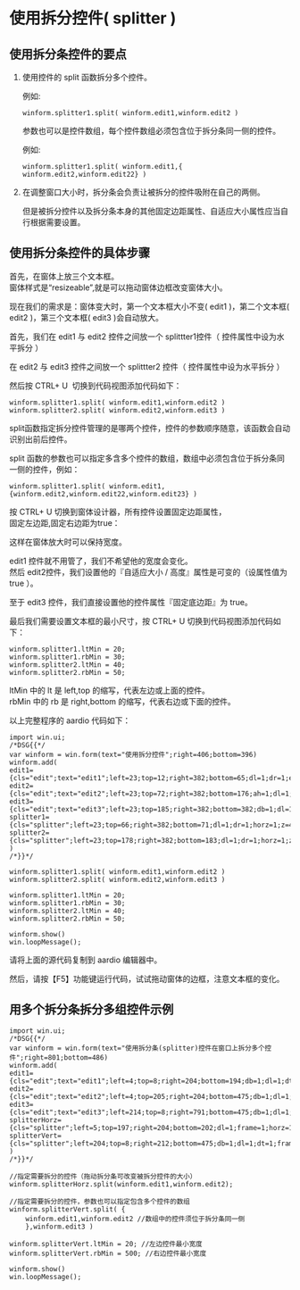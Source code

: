 # 使用拆分控件( splitter )

## 使用拆分条控件的要点

1. 使用控件的 split 函数拆分多个控件。
	
	例如:
	
	```aardio
	winform.splitter1.split( winform.edit1,winform.edit2 )  
	```
	
	参数也可以是控件数组，每个控件数组必须包含位于拆分条同一侧的控件。
	
	例如:
	
	```aardio
	winform.splitter1.split( winform.edit1,{ winform.edit2,winform.edit22} )  
	```
	
2. 在调整窗口大小时，拆分条会负责让被拆分的控件吸附在自己的两侧。

	但是被拆分控件以及拆分条本身的其他固定边距属性、自适应大小属性应当自行根据需要设置。

## 使用拆分条控件的具体步骤
  
首先，在窗体上放三个文本框。  
窗体样式是“resizeable”,就是可以拖动窗体边框改变窗体大小。  

现在我们的需求是：窗体变大时，第一个文本框大小不变( edit1 )，第二个文本框( edit2 )，第三个文本框( edit3 )会自动放大。  
  
首先，我们在 edit1 与 edit2 控件之间放一个 splittter1控件（ 控件属性中设为水平拆分 ）  

在 edit2 与 edit3 控件之间放一个 splittter2 控件（ 控件属性中设为水平拆分 ）  

  
然后按 CTRL+ U  切换到代码视图添加代码如下：

```aardio
winform.splitter1.split( winform.edit1,winform.edit2 )  
winform.splitter2.split( winform.edit2,winform.edit3 )
```
 
split函数指定拆分控件管理的是哪两个控件，控件的参数顺序随意，该函数会自动识别出前后控件。  

split 函数的参数也可以指定多含多个控件的数组，数组中必须包含位于拆分条同一侧的控件，例如：

```aardio
winform.splitter1.split( winform.edit1,{winform.edit2,winform.edit22,winform.edit23} )   
```
  
按 CTRL+ U 切换到窗体设计器，所有控件设置固定边距属性，  
固定左边距,固定右边距为true：  
  
这样在窗体放大时可以保持宽度。  
  
edit1 控件就不用管了，我们不希望他的宽度会变化。  
然后 edit2控件，我们设置他的『自适应大小 / 高度』属性是可变的（设属性值为 true ）。   
  
至于 edit3 控件，我们直接设置他的控件属性『固定底边距』为 true。
  
最后我们需要设置文本框的最小尺寸，按 CTRL+ U 切换到代码视图添加代码如下：

```aardio
winform.splitter1.ltMin = 20;   
winform.splitter1.rbMin = 30;   
winform.splitter2.ltMin = 40;   
winform.splitter2.rbMin = 50;  
```

ltMin 中的 lt 是 left,top 的缩写，代表左边或上面的控件。  
rbMin 中的 rb 是 right,bottom 的缩写，代表右边或下面的控件。  
  
以上完整程序的 aardio 代码如下：

```aardio
import win.ui;
/*DSG{{*/
var winform = win.form(text="使用拆分控件";right=406;bottom=396)
winform.add(
edit1={cls="edit";text="edit1";left=23;top=12;right=382;bottom=65;dl=1;dr=1;edge=1;multiline=1;z=1};
edit2={cls="edit";text="edit2";left=23;top=72;right=382;bottom=176;ah=1;dl=1;dr=1;edge=1;multiline=1;z=2};
edit3={cls="edit";text="edit3";left=23;top=185;right=382;bottom=382;db=1;dl=1;dr=1;edge=1;multiline=1;z=3};
splitter1={cls="splitter";left=23;top=66;right=382;bottom=71;dl=1;dr=1;horz=1;z=4};
splitter2={cls="splitter";left=23;top=178;right=382;bottom=183;dl=1;dr=1;horz=1;z=5}
)
/*}}*/

winform.splitter1.split( winform.edit1,winform.edit2 )
winform.splitter2.split( winform.edit2,winform.edit3 )

winform.splitter1.ltMin = 20;
winform.splitter1.rbMin = 30;
winform.splitter2.ltMin = 40;
winform.splitter2.rbMin = 50;

winform.show()
win.loopMessage();
```

请将上面的源代码复制到 aardio 编辑器中。  
  
然后，请按【F5】功能键运行代码，试试拖动窗体的边框，注意文本框的变化。

## 用多个拆分条拆分多组控件示例

```aardio
import win.ui;
/*DSG{{*/
var winform = win.form(text="使用拆分条(splitter)控件在窗口上拆分多个控件";right=801;bottom=486)
winform.add(
edit1={cls="edit";text="edit1";left=4;top=8;right=204;bottom=194;db=1;dl=1;dt=1;edge=1;multiline=1;z=1};
edit2={cls="edit";text="edit2";left=4;top=205;right=204;bottom=475;db=1;dl=1;dt=1;edge=1;multiline=1;z=4};
edit3={cls="edit";text="edit3";left=214;top=8;right=791;bottom=475;db=1;dl=1;dr=1;dt=1;z=3};
splitterHorz={cls="splitter";left=5;top=197;right=204;bottom=202;dl=1;frame=1;horz=1;z=5};
splitterVert={cls="splitter";left=204;top=8;right=212;bottom=475;db=1;dl=1;dt=1;frame=1;z=2}
)
/*}}*/

//指定需要拆分的控件（拖动拆分条可改变被拆分控件的大小）
winform.splitterHorz.split(winform.edit1,winform.edit2);

//指定需要拆分的控件，参数也可以指定包含多个控件的数组
winform.splitterVert.split( {
	winform.edit1,winform.edit2 //数组中的控件须位于拆分条同一侧
	},winform.edit3 )
	
winform.splitterVert.ltMin = 20; //左边控件最小宽度
winform.splitterVert.rbMin = 500; //右边控件最小宽度

winform.show() 
win.loopMessage();
```